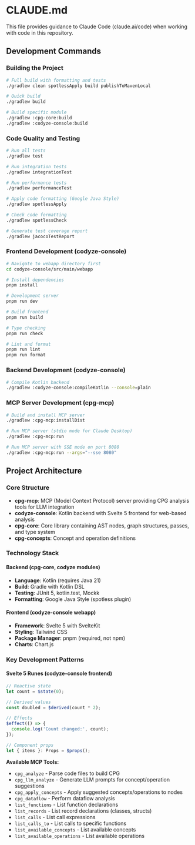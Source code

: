# CLAUDE.md

This file provides guidance to Claude Code (claude.ai/code) when working with code in this repository.

## Development Commands

### Building the Project
```bash
# Full build with formatting and tests
./gradlew clean spotlessApply build publishToMavenLocal

# Quick build
./gradlew build

# Build specific module
./gradlew :cpg-core:build
./gradlew :codyze-console:build
```

### Code Quality and Testing  
```bash
# Run all tests
./gradlew test

# Run integration tests  
./gradlew integrationTest

# Run performance tests
./gradlew performanceTest

# Apply code formatting (Google Java Style)
./gradlew spotlessApply

# Check code formatting
./gradlew spotlessCheck

# Generate test coverage report
./gradlew jacocoTestReport
```

### Frontend Development (codyze-console)
```bash
# Navigate to webapp directory first
cd codyze-console/src/main/webapp

# Install dependencies
pnpm install

# Development server
pnpm run dev

# Build frontend
pnpm run build

# Type checking
pnpm run check

# Lint and format
pnpm run lint
pnpm run format
```

### Backend Development (codyze-console)
```bash
# Compile Kotlin backend
./gradlew :codyze-console:compileKotlin --console=plain
```

### MCP Server Development (cpg-mcp)
```bash
# Build and install MCP server
./gradlew :cpg-mcp:installDist

# Run MCP server (stdio mode for Claude Desktop)
./gradlew :cpg-mcp:run

# Run MCP server with SSE mode on port 8080
./gradlew :cpg-mcp:run --args="--sse 8080"
```

## Project Architecture

### Core Structure
- **cpg-mcp**: MCP (Model Context Protocol) server providing CPG analysis tools for LLM integration
- **codyze-console**: Kotlin backend with Svelte 5 frontend for web-based analysis
- **cpg-core**: Core library containing AST nodes, graph structures, passes, and type system
- **cpg-concepts**: Concept and operation definitions

### Technology Stack

#### Backend (cpg-core, codyze modules)
- **Language**: Kotlin (requires Java 21)
- **Build**: Gradle with Kotlin DSL
- **Testing**: JUnit 5, kotlin.test, Mockk
- **Formatting**: Google Java Style (spotless plugin)

#### Frontend (codyze-console webapp)  
- **Framework**: Svelte 5 with SvelteKit
- **Styling**: Tailwind CSS
- **Package Manager**: pnpm (required, not npm)
- **Charts**: Chart.js

### Key Development Patterns

#### Svelte 5 Runes (codyze-console frontend)
```javascript
// Reactive state
let count = $state(0);

// Derived values  
const doubled = $derived(count * 2);

// Effects
$effect(() => {
  console.log('Count changed:', count);
});

// Component props
let { items }: Props = $props();
```

**Available MCP Tools:**
- `cpg_analyze` - Parse code files to build CPG
- `cpg_llm_analyze` - Generate LLM prompts for concept/operation suggestions  
- `cpg_apply_concepts` - Apply suggested concepts/operations to nodes
- `cpg_dataflow` - Perform dataflow analysis
- `list_functions` - List function declarations
- `list_records` - List record declarations (classes, structs)
- `list_calls` - List call expressions
- `list_calls_to` - List calls to specific functions
- `list_available_concepts` - List available concepts
- `list_available_operations` - List available operations